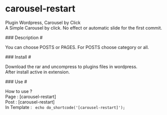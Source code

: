# carousel-restart
<p>Plugin Wordpress, Carousel by Click <br>
A Simple Carousel by click. No effect or automatic slide for the first commit.</p>
### Description #
<p>You can choose POSTS or PAGES. For POSTS choose category or all.</p>
### Install #
<p>Download the rar and uncompress to plugins files in wordpress.<br>After install active in extension.</p>
### Use #
<p>How to use ? <br>
Page : [carousel-restart]<br>
Post : [carousel-restart]<br>
In Template : <code> echo do_shortcode('[carousel-restart]'); </code></p>


